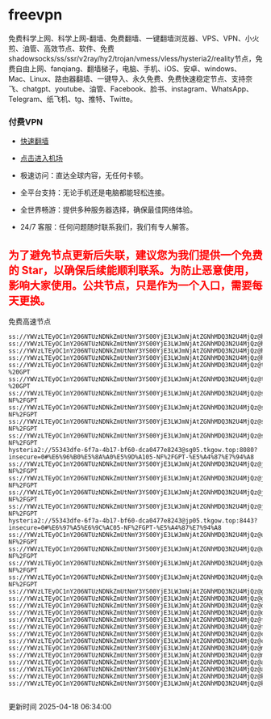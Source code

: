# freevpn

免费科学上网、科学上网-翻墙、免费翻墙、一键翻墙浏览器、VPS、VPN、小火煎、油管、高效节点、软件、免费shadowsocks/ss/ssr/v2ray/hy2/trojan/vmess/vless/hysteria2/reality节点，免费自由上网、fanqiang、翻墙梯子，电脑、手机、iOS、安卓、windows、Mac、Linux、路由器翻墙、一键导入、永久免费、免费快速稳定节点、支持奈飞、chatgpt、youtube、油管、Facebook、脸书、instagram、WhatsApp、Telegram、纸飞机、tg、推特、Twitte。

### 付费VPN
* [快速翻墙](https://xgogo.sbs/#/register?code=wxADDy87) 

* [点击进入机场](https://xgogo.sbs/#/register?code=wxADDy87) 

* 极速访问：直达全球内容，无任何卡顿。

* 全平台支持：无论手机还是电脑都能轻松连接。

* 全世界畅游：提供多种服务器选择，确保最佳网络体验。

* 24/7 客服：任何问题随时联系我们，我们有专人解答。

## <font color="red">为了避免节点更新后失联，建议您为我们提供一个免费的 Star，以确保后续能顺利联系。为防止恶意使用，影响大家使用。公共节点，只是作为一个入口，需要每天更换。</font>

免费高速节点

```ss://YWVzLTEyOC1nY206NTUzNDNkZmUtNmY3YS00YjE3LWJmNjAtZGNhMDQ3N2U4MjQz@hk01.jgrtoioceaw.help:50384#%E9%A6%99%E6%B8%AF01
ss://YWVzLTEyOC1nY206NTUzNDNkZmUtNmY3YS00YjE3LWJmNjAtZGNhMDQ3N2U4MjQz@hk02.jigreliewolf.click:17889#%E9%A6%99%E6%B8%AF02
ss://YWVzLTEyOC1nY206NTUzNDNkZmUtNmY3YS00YjE3LWJmNjAtZGNhMDQ3N2U4MjQz@hk03.jigreliewolf.click:10838#%E9%A6%99%E6%B8%AF03
ss://YWVzLTEyOC1nY206NTUzNDNkZmUtNmY3YS00YjE3LWJmNjAtZGNhMDQ3N2U4MjQz@hk04.jgrtoioceaw.help:29956#%E9%A6%99%E6%B8%AF04
ss://YWVzLTEyOC1nY206NTUzNDNkZmUtNmY3YS00YjE3LWJmNjAtZGNhMDQ3N2U4MjQz@hk05.ijgelrkasd.click:41284#%E9%A6%99%E6%B8%AF05
ss://YWVzLTEyOC1nY206NTUzNDNkZmUtNmY3YS00YjE3LWJmNjAtZGNhMDQ3N2U4MjQz@tw01.jigreliewolf.click:30995#%E5%8F%B0%E6%B9%BE01%20-%20GPT
ss://YWVzLTEyOC1nY206NTUzNDNkZmUtNmY3YS00YjE3LWJmNjAtZGNhMDQ3N2U4MjQz@tw02.ijgelrkasd.click:22610#%E5%8F%B0%E6%B9%BE02%20-%20GPT
ss://YWVzLTEyOC1nY206NTUzNDNkZmUtNmY3YS00YjE3LWJmNjAtZGNhMDQ3N2U4MjQz@sg01.jgrtoioceaw.help:55559#%E6%96%B0%E5%8A%A0%E5%9D%A101%20-NF%2FGPT
ss://YWVzLTEyOC1nY206NTUzNDNkZmUtNmY3YS00YjE3LWJmNjAtZGNhMDQ3N2U4MjQz@sg02.jigreliewolf.click:40574#%E6%96%B0%E5%8A%A0%E5%9D%A102%20-NF%2FGPT
ss://YWVzLTEyOC1nY206NTUzNDNkZmUtNmY3YS00YjE3LWJmNjAtZGNhMDQ3N2U4MjQz@sg03.ijgelrkasd.click:23716#%E6%96%B0%E5%8A%A0%E5%9D%A103%20-NF%2FGPT
ss://YWVzLTEyOC1nY206NTUzNDNkZmUtNmY3YS00YjE3LWJmNjAtZGNhMDQ3N2U4MjQz@sg04.jgrtoioceaw.help:17971#%E6%96%B0%E5%8A%A0%E5%9D%A104%20-NF%2FGPT
hysteria2://55343dfe-6f7a-4b17-bf60-dca0477e8243@sg05.tkgow.top:8080?insecure=0#%E6%96%B0%E5%8A%A0%E5%9D%A105-NF%2FGPT-%E5%A4%87%E7%94%A8
ss://YWVzLTEyOC1nY206NTUzNDNkZmUtNmY3YS00YjE3LWJmNjAtZGNhMDQ3N2U4MjQz@jp01.jgrtoioceaw.help:58645#%E6%97%A5%E6%9C%AC01%20-NF%2FGPT
ss://YWVzLTEyOC1nY206NTUzNDNkZmUtNmY3YS00YjE3LWJmNjAtZGNhMDQ3N2U4MjQz@jp02.jgrtoioceaw.help:47462#%E6%97%A5%E6%9C%AC02%20-NF%2FGPT
ss://YWVzLTEyOC1nY206NTUzNDNkZmUtNmY3YS00YjE3LWJmNjAtZGNhMDQ3N2U4MjQz@jp03.jigreliewolf.click:33414#%E6%97%A5%E6%9C%AC03%20-NF%2FGPT
ss://YWVzLTEyOC1nY206NTUzNDNkZmUtNmY3YS00YjE3LWJmNjAtZGNhMDQ3N2U4MjQz@jp04.ijgelrkasd.click:58223#%E6%97%A5%E6%9C%AC04%20-NF%2FGPT
hysteria2://55343dfe-6f7a-4b17-bf60-dca0477e8243@jp05.tkgow.top:8443?insecure=0#%E6%97%A5%E6%9C%AC05-NF%2FGPT-%E5%A4%87%E7%94%A8
ss://YWVzLTEyOC1nY206NTUzNDNkZmUtNmY3YS00YjE3LWJmNjAtZGNhMDQ3N2U4MjQz@us01.jgrtoioceaw.help:48129#%E7%BE%8E%E5%9B%BD01%20-NF%2FGPT
ss://YWVzLTEyOC1nY206NTUzNDNkZmUtNmY3YS00YjE3LWJmNjAtZGNhMDQ3N2U4MjQz@us02.jgrtoioceaw.help:44907#%E7%BE%8E%E5%9B%BD02%20-NF%2FGPT
ss://YWVzLTEyOC1nY206NTUzNDNkZmUtNmY3YS00YjE3LWJmNjAtZGNhMDQ3N2U4MjQz@us03.jigreliewolf.click:43330#%E7%BE%8E%E5%9B%BD03%20-NF%2FGPT
ss://YWVzLTEyOC1nY206NTUzNDNkZmUtNmY3YS00YjE3LWJmNjAtZGNhMDQ3N2U4MjQz@us04.ijgelrkasd.click:44130#%E7%BE%8E%E5%9B%BD04%20-NF%2FGPT
ss://YWVzLTEyOC1nY206NTUzNDNkZmUtNmY3YS00YjE3LWJmNjAtZGNhMDQ3N2U4MjQz@gb01.jgrtoioceaw.help:27765#%E8%8B%B1%E5%9B%BD01
ss://YWVzLTEyOC1nY206NTUzNDNkZmUtNmY3YS00YjE3LWJmNjAtZGNhMDQ3N2U4MjQz@gb02.jigreliewolf.click:52762#%E8%8B%B1%E5%9B%BD02
ss://YWVzLTEyOC1nY206NTUzNDNkZmUtNmY3YS00YjE3LWJmNjAtZGNhMDQ3N2U4MjQz@de01.jgrtoioceaw.help:20635#%E5%BE%B7%E5%9B%BD01
ss://YWVzLTEyOC1nY206NTUzNDNkZmUtNmY3YS00YjE3LWJmNjAtZGNhMDQ3N2U4MjQz@de02.jigreliewolf.click:52770#%E5%BE%B7%E5%9B%BD02
ss://YWVzLTEyOC1nY206NTUzNDNkZmUtNmY3YS00YjE3LWJmNjAtZGNhMDQ3N2U4MjQz@fr01.ijgelrkasd.click:32568#%E6%B3%95%E5%9B%BD01
ss://YWVzLTEyOC1nY206NTUzNDNkZmUtNmY3YS00YjE3LWJmNjAtZGNhMDQ3N2U4MjQz@fr02.jigreliewolf.click:45265#%E6%B3%95%E5%9B%BD02
ss://YWVzLTEyOC1nY206NTUzNDNkZmUtNmY3YS00YjE3LWJmNjAtZGNhMDQ3N2U4MjQz@ca01.jigreliewolf.click:30461#%E5%8A%A0%E6%8B%BF%E5%A4%A701
ss://YWVzLTEyOC1nY206NTUzNDNkZmUtNmY3YS00YjE3LWJmNjAtZGNhMDQ3N2U4MjQz@ca02.ijgelrkasd.click:24053#%E5%8A%A0%E6%8B%BF%E5%A4%A702
ss://YWVzLTEyOC1nY206NTUzNDNkZmUtNmY3YS00YjE3LWJmNjAtZGNhMDQ3N2U4MjQz@my01.jigreliewolf.click:52408#%E9%A9%AC%E6%9D%A5%E8%A5%BF%E4%BA%9A01
ss://YWVzLTEyOC1nY206NTUzNDNkZmUtNmY3YS00YjE3LWJmNjAtZGNhMDQ3N2U4MjQz@my02.ijgelrkasd.click:25519#%E9%A9%AC%E6%9D%A5%E8%A5%BF%E4%BA%9A02
ss://YWVzLTEyOC1nY206NTUzNDNkZmUtNmY3YS00YjE3LWJmNjAtZGNhMDQ3N2U4MjQz@au01.jgrtoioceaw.help:13460#%E6%BE%B3%E5%A4%A7%E5%88%A9%E4%BA%9A01
ss://YWVzLTEyOC1nY206NTUzNDNkZmUtNmY3YS00YjE3LWJmNjAtZGNhMDQ3N2U4MjQz@au02.ijgelrkasd.click:46073#%E6%BE%B3%E5%A4%A7%E5%88%A9%E4%BA%9A02
ss://YWVzLTEyOC1nY206NTUzNDNkZmUtNmY3YS00YjE3LWJmNjAtZGNhMDQ3N2U4MjQz@ko01.jgrtoioceaw.help:46108#%E9%9F%A9%E5%9B%BD01
ss://YWVzLTEyOC1nY206NTUzNDNkZmUtNmY3YS00YjE3LWJmNjAtZGNhMDQ3N2U4MjQz@ko02.jigreliewolf.click:50181#%E9%9F%A9%E5%9B%BD02


```
更新时间 2025-04-18 06:34:00